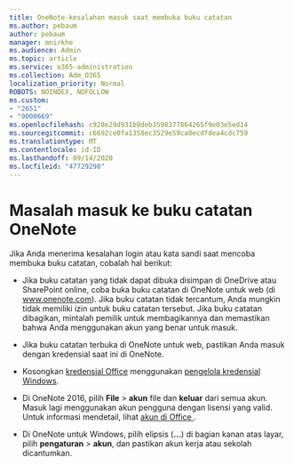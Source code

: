 ```yaml
---
title: OneNote-kesalahan masuk saat membuka buku catatan
ms.author: pebaum
author: pebaum
manager: mnirkhe
ms.audience: Admin
ms.topic: article
ms.service: o365-administration
ms.collection: Adm_O365
localization_priority: Normal
ROBOTS: NOINDEX, NOFOLLOW
ms.custom:
- "2651"
- "9000669"
ms.openlocfilehash: c928e29d931b9deb3598377864265f9e03e5ed14
ms.sourcegitcommit: c6692ce0fa1358ec3529e59ca0ecdfdea4cdc759
ms.translationtype: MT
ms.contentlocale: id-ID
ms.lasthandoff: 09/14/2020
ms.locfileid: "47729298"
---
```

# <a name="issues-signing-in-to-onenote-notebooks"></a>Masalah masuk ke buku catatan OneNote

Jika Anda menerima kesalahan login atau kata sandi saat mencoba membuka buku catatan, cobalah hal berikut:

- Jika buku catatan yang tidak dapat dibuka disimpan di OneDrive atau SharePoint online, coba buka buku catatan di OneNote untuk web (di www.onenote.com). Jika buku catatan tidak tercantum, Anda mungkin tidak memiliki izin untuk buku catatan tersebut. Jika buku catatan dibagikan, mintalah pemilik untuk membagikannya dan memastikan bahwa Anda menggunakan akun yang benar untuk masuk.

- Jika buku catatan terbuka di OneNote untuk web, pastikan Anda masuk dengan kredensial saat ini di OneNote. 

- Kosongkan [kredensial Office](https://docs.microsoft.com/office/troubleshoot/error-messages/another-account-already-signed-in#step-3-clear-cached-credentials-on-the-computer) menggunakan [pengelola kredensial Windows](https://support.microsoft.com/help/4026814/windows-accessing-credential-manager).

- Di OneNote 2016, pilih **File**  >  **akun** file dan **keluar** dari semua akun. Masuk lagi menggunakan akun pengguna dengan lisensi yang valid. Untuk informasi mendetail, lihat [ akun di Office ](https://support.office.com/article/accounts-in-office-628ea040-f265-49de-b986-be09c3ebf8a9).

- Di OneNote untuk Windows, pilih elipsis (**...**) di bagian kanan atas layar, pilih **pengaturan**  >  **akun**, dan pastikan akun kerja atau sekolah dicantumkan.